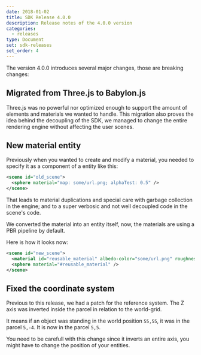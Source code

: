 ```yaml
---
date: 2018-01-02
title: SDK Release 4.0.0
description: Release notes of the 4.0.0 version
categories:
  - releases
type: Document
set: sdk-releases
set_order: 4
---
```

The version 4.0.0 introduces several major changes, those are breaking changes:

## Migrated from Three.js to Babylon.js

Three.js was no powerful nor optimized enough to support the amount of elements and materials we wanted to handle. This 
migration also proves the idea behind the decoupling of the SDK, we managed to change the entire rendering engine without
affecting the user scenes.

## New material entity

Previously when you wanted to create and modify a material, you needed to specify it as a component of a entity like this:

```xml
<scene id="old_scene">
  <sphere material="map: some/url.png; alphaTest: 0.5" />
</scene>
```

That leads to material duplications and special care with garbage collection in the engine; and to a super verbosic and
not well decoupled code in the scene's code.  

We converted the material into an entity itself, now, the materials are using a PBR pipeline by default.

Here is how it looks now:

```xml
<scene id="new_scene">
  <material id="reusable_material" albedo-color="some/url.png" roughness="0.5" />
  <sphere material="#reusable_material" />
</scene>
```

## Fixed the coordinate system

Previous to this release, we had a patch for the reference system. The Z axis was inverted inside the parcel in relation
to the world-grid.  

It means if an object was standing in the world position `55,55`, it was in the parcel `5,-4`. It is now in the parcel `5,5`.

You need to be carefull with this change since it inverts an entire axis, you might have to change the position of your entities.